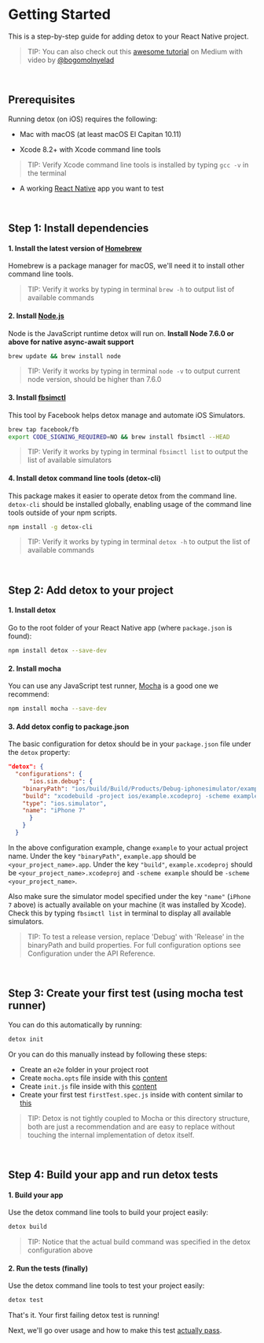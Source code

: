 # Getting Started

This is a step-by-step guide for adding detox to your React Native project.

> TIP: You can also check out this [awesome tutorial](https://medium.com/@bogomolnyelad/how-to-test-your-react-native-app-like-a-real-user-ecfc72e9b6bc) on Medium with video by [@bogomolnyelad](https://medium.com/@bogomolnyelad)

<br>

## Prerequisites

Running detox (on iOS) requires the following:

* Mac with macOS (at least macOS El Capitan 10.11)

* Xcode 8.2+ with Xcode command line tools
> TIP: Verify Xcode command line tools is installed by typing `gcc -v` in the terminal

* A working [React Native](https://facebook.github.io/react-native/docs/getting-started.html) app you want to test

<br>

## Step 1: Install dependencies

#### 1. Install the latest version of [Homebrew](http://brew.sh)

Homebrew is a package manager for macOS, we'll need it to install other command line tools.

> TIP: Verify it works by typing in terminal `brew -h` to output list of available commands

#### 2. Install [Node.js](https://nodejs.org/en/)

Node is the JavaScript runtime detox will run on. **Install Node 7.6.0 or above for native async-await support**
	
 ```sh
 brew update && brew install node 
 ```

> TIP: Verify it works by typing in terminal `node -v` to output current node version, should be higher than 7.6.0

#### 3. Install [fbsimctl](https://github.com/facebook/FBSimulatorControl/tree/master/fbsimctl)

This tool by Facebook helps detox manage and automate iOS Simulators.

 ```sh 
 brew tap facebook/fb
 export CODE_SIGNING_REQUIRED=NO && brew install fbsimctl --HEAD
 ```
	 
> TIP: Verify it works by typing in terminal `fbsimctl list` to output the list of available simulators
	 
#### 4. Install detox command line tools (detox-cli)

This package makes it easier to operate detox from the command line. `detox-cli` should be installed globally, enabling usage of the command line tools outside of your npm scripts.

  ```sh
  npm install -g detox-cli
  ```
> TIP: Verify it works by typing in terminal `detox -h` to output the list of available commands

<br>

## Step 2: Add detox to your project

#### 1. Install detox

Go to the root folder of your React Native app (where `package.json` is found):

```sh
npm install detox --save-dev
```

#### 2. Install mocha

You can use any JavaScript test runner, [Mocha](https://mochajs.org/) is a good one we recommend:

```sh
npm install mocha --save-dev
``` 

#### 3. Add detox config to package.json

The basic configuration for detox should be in your `package.json` file under the `detox` property:
	
```json
"detox": {
  "configurations": {
      "ios.sim.debug": {
	"binaryPath": "ios/build/Build/Products/Debug-iphonesimulator/example.app",
	"build": "xcodebuild -project ios/example.xcodeproj -scheme example -configuration Debug -sdk iphonesimulator -derivedDataPath ios/build",
	"type": "ios.simulator",
	"name": "iPhone 7"
      }
    } 
  }
```
	
In the above configuration example, change `example` to your actual project name. Under the key `"binaryPath"`, `example.app` should be `<your_project_name>.app`. Under the key `"build"`, `example.xcodeproj` should be `<your_project_name>.xcodeproj` and `-scheme example` should be `-scheme <your_project_name>`.

Also make sure the simulator model specified under the key `"name"` (`iPhone 7` above) is actually available on your machine (it was installed by Xcode). Check this by typing `fbsimctl list` in terminal to display all available simulators.

> TIP: To test a release version, replace 'Debug' with 'Release' in the binaryPath and build properties. For full configuration options see Configuration under the API Reference.

<br>

## Step 3: Create your first test (using mocha test runner)

You can do this automatically by running:

```sh
detox init
```

Or you can do this manually instead by following these steps:

* Create an `e2e` folder in your project root
* Create `mocha.opts` file inside with this [content](/examples/demo-react-native/e2e/mocha.opts)
* Create `init.js` file inside with this [content](/examples/demo-react-native/e2e/init.js)
* Create your first test `firstTest.spec.js` inside with content similar to [this](/examples/demo-react-native/e2e/example.spec.js)

> TIP: Detox is not tightly coupled to Mocha or this directory structure, both are just a recommendation and are easy to replace without touching the internal implementation of detox itself.

<br>

## Step 4: Build your app and run detox tests

#### 1. Build your app

Use the detox command line tools to build your project easily:

```sh
detox build
```

> TIP: Notice that the actual build command was specified in the detox configuration above

#### 2. Run the tests (finally)

Use the detox command line tools to test your project easily:

```sh
detox test
```

That's it. Your first failing detox test is running! 

Next, we'll go over usage and how to make this test [actually pass](Introduction.WritingFirstTest.md).
